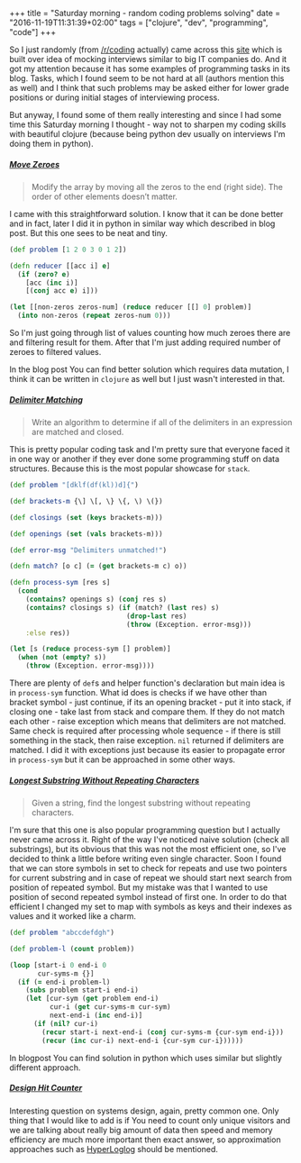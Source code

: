 +++
title = "Saturday morning - random coding problems solving"
date = "2016-11-19T11:31:39+02:00"
tags = ["clojure", "dev", "programming", "code"]
+++

So I just randomly (from [/r/coding](http://reddit.com/r/coding) actually) came across this [site](http://www.gainlo.co/) which is built over idea of mocking interviews similar to big IT companies do. And it got my attention because it has some examples of programming tasks in its blog. Tasks, which I found seem to be not hard at all (authors mention this as well) and I think that such problems may be asked either for lower grade positions or during initial stages of interviewing process.

But anyway, I found some of them really interesting and since I had some time this Saturday morning I thought - way not to sharpen my coding skills with beautiful clojure (because being python dev usually on interviews I'm doing them in python).

##### [Move Zeroes](http://blog.gainlo.co/index.php/2016/11/18/uber-interview-question-move-zeroes/)
> Modify the array by moving all the zeros to the end (right side). The order of other elements doesn’t matter.

I came with this straightforward solution. I know that it can be done better and in fact, later I did it in python in similar way which described in blog post. But this one sees to be neat and tiny.

```clojure
(def problem [1 2 0 3 0 1 2])

(defn reducer [[acc i] e]
  (if (zero? e)
    [acc (inc i)]
    [(conj acc e) i]))

(let [[non-zeros zeros-num] (reduce reducer [[] 0] problem)]
  (into non-zeros (repeat zeros-num 0)))
```

So I'm just going through list of values counting how much zeroes there are and filtering result for them. After that I'm just adding required number of zeroes to filtered values.

In the blog post You can find better solution which requires data mutation, I think it can be written in `clojure` as well but I just wasn't interested in that.

##### [Delimiter Matching](http://blog.gainlo.co/index.php/2016/09/30/uber-interview-question-delimiter-matching/)
> Write an algorithm to determine if all of the delimiters in an expression are matched and closed.

This is pretty popular coding task and I'm pretty sure that everyone faced it in one way or another if they ever done some programming stuff on data structures. Because this is the most popular showcase for `stack`.

```clojure
(def problem "[dklf(df(kl))d]{")

(def brackets-m {\] \[, \} \{, \) \(})

(def closings (set (keys brackets-m)))

(def openings (set (vals brackets-m)))

(def error-msg "Delimiters unmatched!")

(defn match? [o c] (= (get brackets-m c) o))

(defn process-sym [res s]
  (cond
    (contains? openings s) (conj res s)
    (contains? closings s) (if (match? (last res) s)
                             (drop-last res)
                             (throw (Exception. error-msg)))
    :else res))

(let [s (reduce process-sym [] problem)]
  (when (not (empty? s))
    (throw (Exception. error-msg))))

```

There are plenty of `def`s and helper function's declaration but main idea is in `process-sym` function. What id does is checks if we have other than bracket symbol - just continue, if its an opening bracket - put it into stack, if closing one - take last from stack and compare them. If they do not match each other - raise exception which means that delimiters are not matched. Same check is required after processing whole sequence - if there is still something in the stack, then raise exception. `nil` returned if delimiters are matched. I did it with exceptions just because its easier to propagate error in `process-sym` but it can be approached in some other ways.

##### [Longest Substring Without Repeating Characters](http://blog.gainlo.co/index.php/2016/10/07/facebook-interview-longest-substring-without-repeating-characters/)
> Given a string, find the longest substring without repeating characters.

I'm sure that this one is also popular programming question but I actually never came across it. Right of the way I've noticed naive solution (check all substrings), but its obvious that this was not the most efficient one, so I've decided to think a little before writing even single character. Soon I found that we can store symbols in set to check for repeats and use two pointers for current substring and in case of repeat we should start next search from position of repeated symbol. But my mistake was that I wanted to use position of second repeated symbol instead of first one. In order to do that efficient I changed my set to map with symbols as keys and their indexes as values and it worked like a charm.

```clojure
(def problem "abccdefdgh")

(def problem-l (count problem))

(loop [start-i 0 end-i 0
       cur-syms-m {}]
  (if (= end-i problem-l)
    (subs problem start-i end-i)
    (let [cur-sym (get problem end-i)
          cur-i (get cur-syms-m cur-sym)
          next-end-i (inc end-i)]
      (if (nil? cur-i)
        (recur start-i next-end-i (conj cur-syms-m {cur-sym end-i}))
        (recur (inc cur-i) next-end-i {cur-sym cur-i})))))
```
In blogpost You can find solution in python which uses similar but slightly different approach.

##### [Design Hit Counter](http://blog.gainlo.co/index.php/2016/09/12/dropbox-interview-design-hit-counter/)

Interesting question on systems design, again, pretty common one. Only thing that I would like to add is if You need to count only unique visitors and we are talking about really big amount of data then speed and memory efficiency are much more important then exact answer, so approximation approaches such as [HyperLoglog](https://en.wikipedia.org/wiki/HyperLogLog) should be mentioned.
